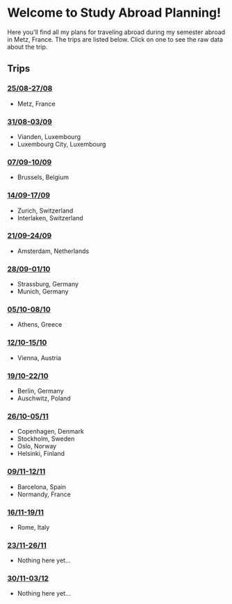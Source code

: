 # Welcome to Study Abroad Planning!
Here you'll find all my plans for traveling abroad during my semester abroad in Metz, France. The trips are listed below. Click on one to see the raw data about the trip.

## Trips
### [25/08-27/08](https://alexhrao.github.io/TravelPlans/trips/01/Details.txt "Metz, France")
- Metz, France

### [31/08-03/09](https://alexhrao.github.io/TravelPlans/trips/02/Details.txt "Luxembourg")
- Vianden, Luxembourg
- Luxembourg City, Luxembourg

### [07/09-10/09](https://alexhrao.github.io/TravelPlans/trips/03/Details.txt "Belgium")
- Brussels, Belgium

### [14/09-17/09](https://alexhrao.github.io/TravelPlans/trips/04/Details.txt "Switzerland")
- Zurich, Switzerland
- Interlaken, Switzerland

### [21/09-24/09](https://alexhrao.github.io/TravelPlans/trips/05/Details.txt "Amsterdam")
- Amsterdam, Netherlands

### [28/09-01/10](https://alexhrao.github.io/TravelPlans/trips/06/Details.txt "Germany")
- Strassburg, Germany
- Munich, Germany

### [05/10-08/10](https://alexhrao.github.io/TravelPlans/trips/07/Details.txt "Greece")
- Athens, Greece

### [12/10-15/10](https://alexhrao.github.io/TravelPlans/trips/08/Details.txt "Vienna")
- Vienna, Austria

### [19/10-22/10](https://alexhrao.github.io/TravelPlans/trips/09/Details.txt "Poland")
- Berlin, Germany
- Auschwitz, Poland

### [26/10-05/11](https://alexhrao.github.io/TravelPlans/trips/10/Details.txt "Nordic Countries")
- Copenhagen, Denmark
- Stockholm, Sweden
- Oslo, Norway
- Helsinki, Finland
  
### [09/11-12/11](https://alexhrao.github.io/TravelPlans/trips/11/Details.txt "Spain")
- Barcelona, Spain
- Normandy, France
  
### [16/11-19/11](https://alexhrao.github.io/TravelPlans/trips/12/Details.txt "Italy")
- Rome, Italy
    
### [23/11-26/11](https://alexhrao.github.io/TravelPlans/trips/13/Details.txt "Free")
- Nothing here yet...

### [30/11-03/12](https://alexhrao.github.io/TravelPlans/trips/14/Details.txt "Free")
- Nothing here yet...
